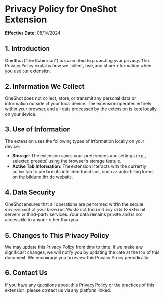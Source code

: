 # Privacy Policy for OneShot Extension

**Effective Date**: 08/14/2024

## 1. Introduction

OneShot ("the Extension") is committed to protecting your privacy. This Privacy Policy explains how we collect, use, and share information when you use our extension.

## 2. Information We Collect

OneShot does not collect, store, or transmit any personal data or information outside of your local device. The extension operates entirely within your browser, and all data processed by the extension is kept locally on your device.

## 3. Use of Information

The extension uses the following types of information locally on your device:
- **Storage**: The extension saves your preferences and settings (e.g., selected presets) using the browser’s storage feature.
- **Active Tab Information**: The extension interacts with the currently active tab to perform its intended functions, such as auto-filling forms on the bildung.ihk.de website.

## 4. Data Security

OneShot ensures that all operations are performed within the secure environment of your browser. We do not transmit any data to external servers or third-party services. Your data remains private and is not accessible to anyone other than you.

## 5. Changes to This Privacy Policy

We may update this Privacy Policy from time to time. If we make any significant changes, we will notify you by updating the date at the top of this document. We encourage you to review this Privacy Policy periodically.

## 6. Contact Us

If you have any questions about this Privacy Policy or the practices of this extension, please contact us via any platform linked.
